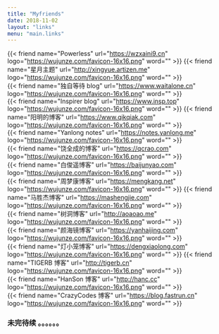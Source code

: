 ```yaml
---
title: "Myfriends"
date: 2018-11-02
layout: "links"
menu: "main.links"
---
```


{{< friend name="Powerless" url="https://wzxaini9.cn" logo="https://wujunze.com/favicon-16x16.png" word="" >}}
{{< friend name="星月主题" url="http://xingyue.artizen.me" logo="https://wujunze.com/favicon-16x16.png" word="" >}}  
{{< friend name="独自等待 blog" url="https://www.waitalone.cn" logo="https://wujunze.com/favicon-16x16.png" word="" >}}  
{{< friend name="Inspirer blog" url="https://www.insp.top" logo="https://wujunze.com/favicon-16x16.png" word="" >}} 
{{< friend name="阳明的博客" url="https://www.qikqiak.com" logo="https://wujunze.com/favicon-16x16.png" word="" >}}  
{{< friend name="Yanlong notes" url="https://notes.yanlong.me" logo="https://wujunze.com/favicon-16x16.png" word="" >}}  
{{< friend name="饶全成的博客" url="https://qcrao.com" logo="https://wujunze.com/favicon-16x16.png" word="" >}}  
{{< friend name="白俊遥博客" url="https://baijunyao.com" logo="https://wujunze.com/favicon-16x16.png" word="" >}}  
{{< friend name="周梦康博客" url="https://mengkang.net" logo="https://wujunze.com/favicon-16x16.png" word="" >}}
{{< friend name="马胜杰博客" url="https://mashengjie.com" logo="https://wujunze.com/favicon-16x16.png" word="" >}}    
{{< friend name="树洞博客" url="http://aoaoao.me" logo="https://wujunze.com/favicon-16x16.png" word="" >}}  
{{< friend name="颜海镜博客" url="https://yanhaijing.com" logo="https://wujunze.com/favicon-16x16.png" word="" >}}  
{{< friend name="灯小笼博客" url="https://dengxiaolong.com" logo="https://wujunze.com/favicon-16x16.png" word="" >}} 
{{< friend name="TIGERB 博客" url="http://tigerb.cn" logo="https://wujunze.com/favicon-16x16.png" word="" >}}  
{{< friend name="HanSon 博客" url="http://hanc.cc" logo="https://wujunze.com/favicon-16x16.png" word="" >}}  
{{< friend name="CrazyCodes 博客" url="https://blog.fastrun.cn" logo="https://wujunze.com/favicon-16x16.png" word="" >}}  
### 未完待续 。。。。。。
